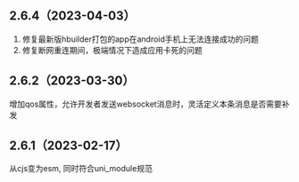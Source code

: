 ## 2.6.4（2023-04-03）
1. 修复最新版hbuilder打包的app在android手机上无法连接成功的问题
2. 修复断网重连期间，极端情况下造成应用卡死的问题
## 2.6.2（2023-03-30）
增加qos属性，允许开发者发送websocket消息时，灵活定义本条消息是否需要补发
## 2.6.1（2023-02-17）
从cjs变为esm, 同时符合uni_module规范
